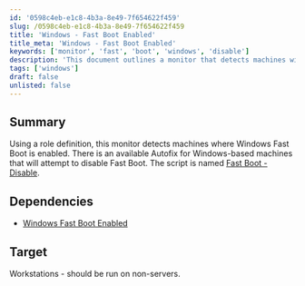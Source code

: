```yaml
---
id: '0598c4eb-e1c8-4b3a-8e49-7f654622f459'
slug: /0598c4eb-e1c8-4b3a-8e49-7f654622f459
title: 'Windows - Fast Boot Enabled'
title_meta: 'Windows - Fast Boot Enabled'
keywords: ['monitor', 'fast', 'boot', 'windows', 'disable']
description: 'This document outlines a monitor that detects machines with Windows Fast Boot enabled and provides an Autofix for Windows-based machines to disable it. It is intended for workstations and should not be run on servers.'
tags: ['windows']
draft: false
unlisted: false
---
```


## Summary

Using a role definition, this monitor detects machines where Windows Fast Boot is enabled. There is an available Autofix for Windows-based machines that will attempt to disable Fast Boot. The script is named [Fast Boot - Disable](/docs/663e3658-c389-4ab6-b7a2-8486f9e237c1).

## Dependencies

- [Windows Fast Boot Enabled](../roles/Windows%20Fast%20Boot%20Enabled.md)

## Target

Workstations - should be run on non-servers.

